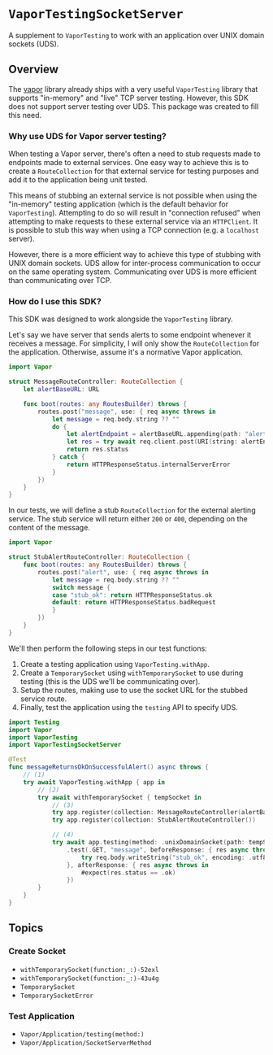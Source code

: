 # ``VaporTestingSocketServer``

A supplement to `VaporTesting` to work with an application over UNIX domain sockets (UDS).

## Overview

The [vapor](https://github.com/vapor/vapor) library already ships with a very useful `VaporTesting` library that supports "in-memory" and "live" TCP server testing.
However, this SDK does not support server testing over UDS.
This package was created to fill this need.

### Why use UDS for Vapor server testing?

When testing a Vapor server, there's often a need to stub requests made to endpoints made to external services.
One easy way to achieve this is to create a `RouteCollection` for that external service for testing purposes and add it to the application being unit tested.

This means of stubbing an external service is not possible when using the "in-memory" testing application (which is the default behavior for `VaporTesting`).
Attempting to do so will result in "connection refused" when attempting to make requests to these external service via an `HTTPClient`.
It is possible to stub this way when using a TCP connection (e.g. a `localhost` server).

However, there is a more efficient way to achieve this type of stubbing with UNIX domain sockets.
UDS allow for inter-process communication to occur on the same operating system.
Communicating over UDS is more efficient than communicating over TCP.

### How do I use this SDK?

This SDK was designed to work alongside the `VaporTesting` library.

Let's say we have server that sends alerts to some endpoint whenever it receives a message.
For simplicity, I will only show the `RouteCollection` for the application.
Otherwise, assume it's a normative Vapor application.

```swift
import Vapor

struct MessageRouteController: RouteCollection {
    let alertBaseURL: URL

    func boot(routes: any RoutesBuilder) throws {
        routes.post("message", use: { req async throws in
            let message = req.body.string ?? ""
            do {
                let alertEndpoint = alertBaseURL.appending(path: "alert").absoluteString
                let res = try await req.client.post(URI(string: alertEndpoint), content: message)
                return res.status
            } catch {
                return HTTPResponseStatus.internalServerError
            }
        })
    }
}
```

In our tests, we will define a stub `RouteCollection` for the external alerting service.
The stub service will return either `200` or `400`, depending on the content of the message.
```swift
import Vapor

struct StubAlertRouteController: RouteCollection {
    func boot(routes: any RoutesBuilder) throws {
        routes.post("alert", use: { req async throws in
            let message = req.body.string ?? ""
            switch message {
            case "stub_ok": return HTTPResponseStatus.ok
            default: return HTTPResponseStatus.badRequest
            }
        })
    }
}
```

We'll then perform the following steps in our test functions:
1. Create a testing application using `VaporTesting.withApp`.
2. Create a `TemporarySocket` using `withTemporarySocket` to use during testing (this is the UDS we'll be communicating over).
3. Setup the routes, making use to use the socket URL for the stubbed service route.
4. Finally, test the application using the `testing` API to specify UDS.

```swift
import Testing
import Vapor
import VaporTesting
import VaporTestingSocketServer

@Test
func messageReturnsOkOnSuccessfulAlert() async throws {
    // (1)
    try await VaporTesting.withApp { app in
        // (2)
        try await withTemporarySocket { tempSocket in 
            // (3)
            try app.register(collection: MessageRouteController(alertBaseURL: tempSocket.url))
            try app.register(collection: StubAlertRouteController())

            // (4)
            try await app.testing(method: .unixDomainSocket(path: tempSocket.path))
                .test(.GET, "message", beforeResponse: { res async throws in 
                    try req.body.writeString("stub_ok", encoding: .utf8)
                }, afterResponse: { res async throws in
                    #expect(res.status == .ok)
                })
        }
    }
}
```

## Topics

### Create Socket

- ``withTemporarySocket(function:_:)-52exl``
- ``withTemporarySocket(function:_:)-43u4g``
- ``TemporarySocket``
- ``TemporarySocketError``

### Test Application

- ``Vapor/Application/testing(method:)``
- ``Vapor/Application/SocketServerMethod``
